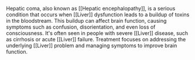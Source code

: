 Hepatic coma, also known as [[Hepatic encephalopathy]], is a serious condition that occurs when [[Liver]] dysfunction leads to a buildup of toxins in the bloodstream. This buildup can affect brain function, causing symptoms such as confusion, disorientation, and even loss of consciousness. It's often seen in people with severe [[Liver]] disease, such as cirrhosis or acute [[Liver]] failure. Treatment focuses on addressing the underlying [[Liver]] problem and managing symptoms to improve brain function.